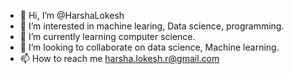 - 👋 Hi, I’m @HarshaLokesh
- 👀 I’m interested in machine learing, Data science, programming.
- 🌱 I’m currently learning computer science.
- 💞️ I’m looking to collaborate on data science, Machine learning.
- 📫 How to reach me harsha.lokesh.r@gmail.com

<!---
HarshaLokesh/HarshaLokesh is a ✨ special ✨ repository because its `README.md` (this file) appears on your GitHub profile.
You can click the Preview link to take a look at your changes.
--->
